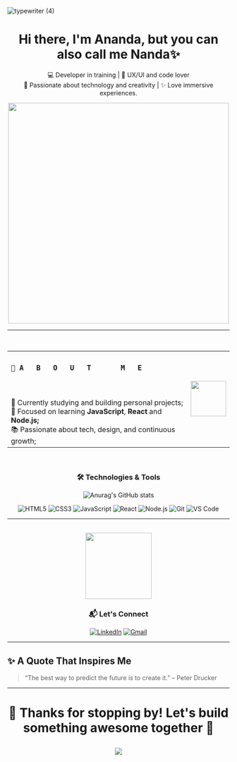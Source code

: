 
![typewriter (4)](https://github.com/user-attachments/assets/c189dae6-a31d-49b5-94b1-63131e109759)

<h1 align="center">Hi there, I'm Ananda, but you can also call me Nanda✨</h1>

<p align="center">
  💻 Developer in training | 🌱 UX/UI and code lover <br>
  🎯 Passionate about technology and creativity | ✨ Love immersive experiences.
</p>

<p align="center">
    <img src="https://github.com/user-attachments/assets/56652fa8-37d8-459a-a0f7-acddaa2097ad" width="500px"/>
</p>

---
<br>

<div align="center">
<table>
  <tr>
    <td>
      <h3><code>🚀 A   B   O   U   T       M   E</code></h3> <br><br>
💼 Currently studying and building personal projects;</li> <br>
🧠 Focused on learning <strong>JavaScript</strong>, <strong>React</strong> and <strong>Node.js;</strong></li> <br>
📚 Passionate about tech, design, and continuous growth;</li> <br>
    <td>
      <img src="https://github.com/user-attachments/assets/a15159d0-0087-462f-a31e-b692a30f35e0" width="80px"/>
    </td>
  </tr>
</table>
</div>

<div align="center">
  <br>
  
### 🛠️ Technologies & Tools
  
![Anurag's GitHub stats](https://github-readme-stats.vercel.app/api?username=anuraghazra&show_icons=true&theme=tokyonight)

![HTML5](https://img.shields.io/badge/HTML5-E34F26?style=flat&logo=html5&logoColor=white)
![CSS3](https://img.shields.io/badge/CSS3-1572B6?style=flat&logo=css3&logoColor=white)
![JavaScript](https://img.shields.io/badge/JavaScript-F7DF1E?style=flat&logo=javascript&logoColor=black)
![React](https://img.shields.io/badge/React-20232A?style=flat&logo=react&logoColor=61DAFB)
![Node.js](https://img.shields.io/badge/Node.js-339933?style=flat&logo=node.js&logoColor=white)
![Git](https://img.shields.io/badge/Git-F05032?style=flat&logo=git&logoColor=white)
![VS Code](https://img.shields.io/badge/VS%20Code-007ACC?style=flat&logo=visual-studio-code&logoColor=white)

</div>

---
<br>

 <div align="center"> <img src="https://github.com/user-attachments/assets/8e718384-b1a2-40b7-8f95-946eee1de7ff" width="150px"/> 


   ### 📬 Let's Connect

[![LinkedIn](https://img.shields.io/badge/LinkedIn-0077B5?style=flat&logo=linkedin&logoColor=white)](https://www.linkedin.com/in/ananda-teixeira-exe) [![Gmail](https://img.shields.io/badge/Gmail-D14836?style=flat&logo=gmail&logoColor=white)](nandamt.teixeira@gmail.com)
 </div>

---

## ✨ A Quote That Inspires Me

> “The best way to predict the future is to create it.” – Peter Drucker

---

<h1><p align="center">💜 Thanks for stopping by! Let's build something awesome together 🚀</p></h1>

<div align="center">
  <img src="https://github.com/user-attachments/assets/f09621f5-f1d3-4656-bbf2-6e8c10479c7d"/>
</div>

